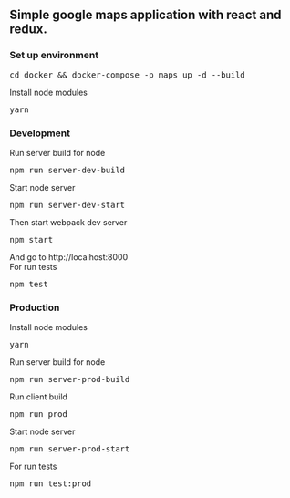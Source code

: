 <h2>
Simple google maps application with react and redux.<br>
</h2>
<h3>Set up environment</h3>
<pre>cd docker && docker-compose -p maps up -d --build</pre>
Install node modules
<pre>yarn</pre>
<h3>Development</h3>
Run server build for node
<pre>npm run server-dev-build</pre>
Start node server
<pre>npm run server-dev-start</pre>
Then start webpack dev server
<pre>npm start</pre>
And go to http://localhost:8000<br>
For run tests
<pre>npm test</pre>
<h3>Production</h3>
Install node modules
<pre>yarn</pre>
Run server build for node
<pre>npm run server-prod-build</pre>
Run client build
<pre>npm run prod</pre>
Start node server
<pre>npm run server-prod-start</pre>
For run tests
<pre>npm run test:prod</pre>
